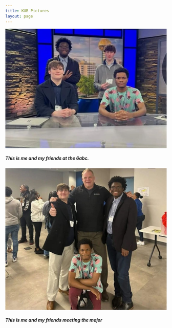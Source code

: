 ```yaml
---
title: KUB Pictures
layout: page
---
```


![Alt text](Screenshot_20230612_121039_Instagram.jpg)

##### **This is me and my friends at the 6abc.**

![Alt text](Screenshot_20230612_121022_Instagram.jpg)

##### **This is me and my friends meeting the major**